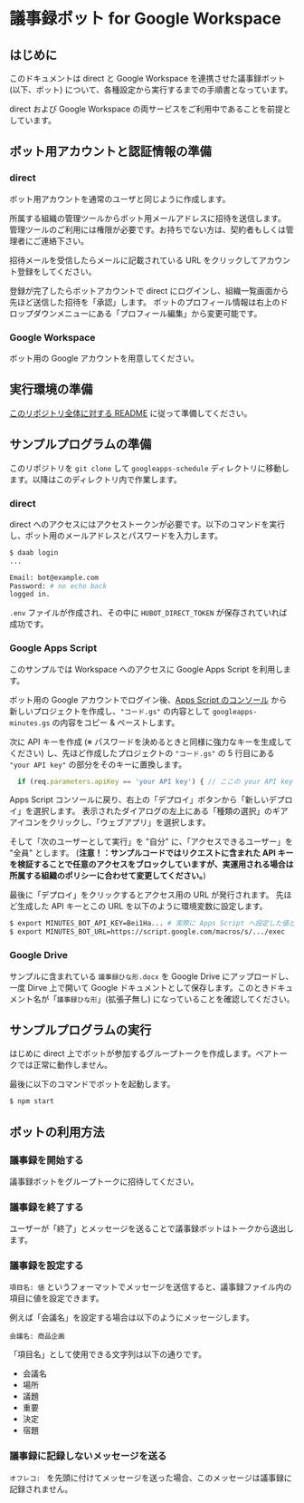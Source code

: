 # 議事録ボット for Google Workspace

## はじめに
このドキュメントは direct と Google Workspace を連携させた議事録ボット (以下、ボット) について、各種設定から実行するまでの手順書となっています。

direct および Google Workspace の両サービスをご利用中であることを前提としています。

## ボット用アカウントと認証情報の準備
### direct
ボット用アカウントを通常のユーザと同じように作成します。

所属する組織の管理ツールからボット用メールアドレスに招待を送信します。
管理ツールのご利用には権限が必要です。お持ちでない方は、契約者もしくは管理者にご連絡下さい。

招待メールを受信したらメールに記載されている URL をクリックしてアカウント登録をしてください。

登録が完了したらボットアカウントで direct にログインし、組織一覧画面から先ほど送信した招待を「承認」します。
ボットのプロフィール情報は右上のドロップダウンメニューにある「プロフィール編集」から変更可能です。

### Google Workspace
ボット用の Google アカウントを用意してください。

## 実行環境の準備
[このリポジトリ全体に対する README](../README.md) に従って準備してください。

## サンプルプログラムの準備
このリポジトリを `git clone` して `googleapps-schedule` ディレクトリに移動します。以降はこのディレクトリ内で作業します。

### direct
direct へのアクセスにはアクセストークンが必要です。以下のコマンドを実行し、ボット用のメールアドレスとパスワードを入力します。
```sh
$ daab login
...

Email: bot@example.com
Password: # no echo back
logged in.
```

`.env` ファイルが作成され、その中に `HUBOT_DIRECT_TOKEN` が保存されていれば成功です。

### Google Apps Script
このサンプルでは Workspace へのアクセスに Google Apps Script を利用します。

ボット用の Google アカウントでログイン後、[Apps Script のコンソール](https://script.google.com/home) から新しいプロジェクトを作成し、`"コード.gs"` の内容として `googleapps-minutes.gs` の内容をコピー & ペーストします。

次に API キーを作成 (※ パスワードを決めるときと同様に強力なキーを生成してください) し、先ほど作成したプロジェクトの `"コード.gs"` の 5 行目にある `"your API key"` の部分をそのキーに置換します。
```javascript
  if (req.parameters.apiKey == 'your API key') { // ここの your API key を生成したキーに変更する
```

Apps Script コンソールに戻り、右上の「デプロイ」ボタンから「新しいデプロイ」を選択します。
表示されたダイアログの左上にある「種類の選択」のギアアイコンをクリックし、「ウェブアプリ」を選択します。

そして「次のユーザーとして実行」を "自分" に、「アクセスできるユーザー」を "全員" とします。
(**注意！：サンプルコードではリクエストに含まれた API キーを検証することで任意のアクセスをブロックしていますが、実運用される場合は所属する組織のポリシーに合わせて変更してください。**)

最後に「デプロイ」をクリックするとアクセス用の URL が発行されます。
先ほど生成した API キーとこの URL を以下のように環境変数に設定します。
```sh
$ export MINUTES_BOT_API_KEY=Bei1Ha... # 実際に Apps Script へ設定した値と同じ値を指定してください
$ export MINUTES_BOT_URL=https://script.google.com/macros/s/.../exec
```

### Google Drive
サンプルに含まれている `議事録ひな形.docx` を Google Drive にアップロードし、一度 Dirve 上で開いて Google ドキュメントとして保存します。このときドキュメント名が「`議事録ひな形`」(拡張子無し) になっていることを確認してください。

## サンプルプログラムの実行
はじめに direct 上でボットが参加するグループトークを作成します。ペアトークでは正常に動作しません。

最後に以下のコマンドでボットを起動します。
```sh
$ npm start
```

## ボットの利用方法
### 議事録を開始する
議事録ボットをグループトークに招待してください。

### 議事録を終了する
ユーザーが「終了」とメッセージを送ることで議事録ボットはトークから退出します。

### 議事録を設定する
`項目名: 値` というフォーマットでメッセージを送信すると、議事録ファイル内の項目に値を設定できます。

例えば「会議名」を設定する場合は以下のようにメッセージします。
```
会議名: 商品企画
```

「項目名」として使用できる文字列は以下の通りです。
- 会議名
- 場所
- 議題
- 重要
- 決定
- 宿題

### 議事録に記録しないメッセージを送る
`オフレコ: ` を先頭に付けてメッセージを送った場合、このメッセージは議事録に記録されません。
